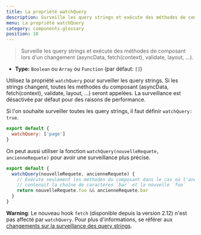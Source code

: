 ```yaml
---
title: La propriété watchQuery
description: Surveille les query strings et exécute des méthodes de composant lors d'un changement (asyncData, fetch(context), validate, layout, ...)
menu: La propriété watchQuery
category: components-glossary
position: 10
---
```


> Surveille les query strings et exécute des méthodes de composant lors d'un changement (asyncData, fetch(context), validate, layout, ...).

- **Type:** `Boolean` ou `Array` ou `Function` (par défaut: `[]`)

Utilisez la propriété `watchQuery` pour surveiller les query strings. Si les strings changent, toutes les méthodes du composant (asyncData, fetch(context), validate, layout, ...) seront appelées. La surveillance est désactivée par défaut pour des raisons de performance.

Si l'on souhaite surveiller toutes les query strings, il faut définir `watchQuery: true`.

```js
export default {
  watchQuery: ['page']
}
```

On peut aussi utiliser la fonction `watchQuery(nouvelleRequete, ancienneRequete)` pour avoir une surveillance plus précise.

```js
export default {
  watchQuery(nouvelleRequete, ancienneRequete) {
    // Exécute seulement les méthodes du composant dans le cas où l'ancienne query string
    // contenait la chaîne de caractères `bar` et la nouvelle `foo`
    return nouvelleRequete.foo && ancienneRequete.bar
  }
}
```

<base-alert>

**Warning**: Le nouveau hook `fetch` (disponible depuis la version 2.12) n'est pas affecté par `watchQuery`. Pour plus d'informations, se référer aux [changements sur la surveillance des query strings](/docs/2.x/features/data-fetching#the-fetch-hook).

</base-alert>
